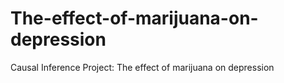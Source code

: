# The-effect-of-marijuana-on-depression
Causal Inference Project: The effect of marijuana on depression
